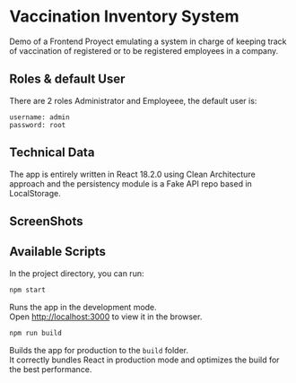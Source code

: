 # Vaccination Inventory System

Demo of a Frontend Proyect emulating a system in charge of keeping track of vaccination of registered or to be registered employees in a company.

## Roles & default User
There are 2 roles Administrator and Employeee, the default user is:

```
username: admin
password: root
```

## Technical Data

The app is entirely written in React 18.2.0 using Clean Architecture approach and the persistency module is a Fake API repo based in LocalStorage.

## ScreenShots


## Available Scripts

In the project directory, you can run:

```bash
npm start
```

Runs the app in the development mode.\
Open [http://localhost:3000](http://localhost:3000) to view it in the browser.

```bash
npm run build
```

Builds the app for production to the `build` folder.\
It correctly bundles React in production mode and optimizes the build for the best performance.